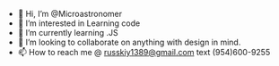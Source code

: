 - 👋 Hi, I’m @Microastronomer 
- 👀 I’m interested in Learning code
- 🌱 I’m currently learning .JS
- 💞️ I’m looking to collaborate on anything with design in mind.
- 📫 How to reach me @ russkiy1389@gmail.com text (954)600-9255

<!---
Microastronomer/Microastronomer is a ✨ special ✨ repository because its `README.md` (this file) appears on your GitHub profile.
You can click the Preview link to take a look at your changes.
--->
